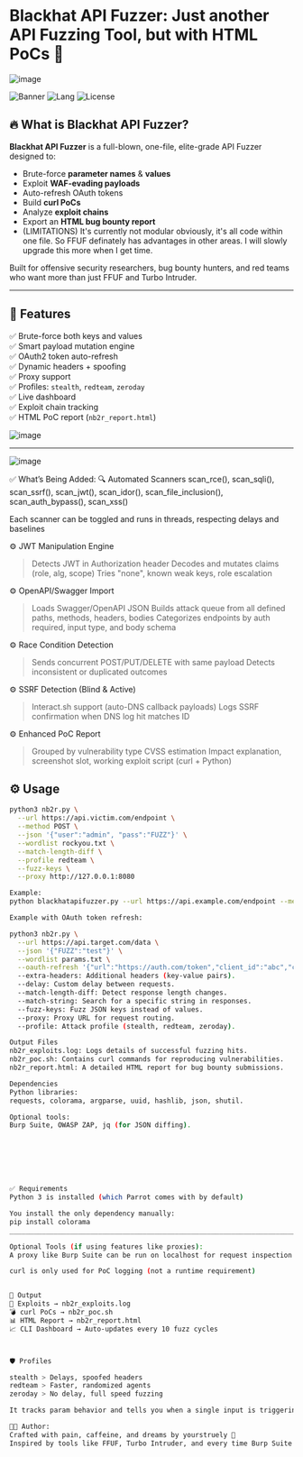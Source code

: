 # Blackhat API Fuzzer: Just another API Fuzzing Tool, but with HTML PoCs 🚨

![image](https://github.com/user-attachments/assets/aa619f85-15ca-496f-bf92-00a9a125f8a0)


![Banner](https://img.shields.io/badge/status-unstoppable-critical?style=flat-square&logo=python)
![Lang](https://img.shields.io/badge/made%20with-python-blue?style=flat-square&logo=python)
![License](https://img.shields.io/badge/license-MIT-green?style=flat-square)

## 🔥 What is Blackhat API Fuzzer?

**Blackhat API Fuzzer** is a full-blown, one-file, elite-grade API Fuzzer designed to:

- Brute-force **parameter names** & **values**
- Exploit **WAF-evading payloads**
- Auto-refresh OAuth tokens
- Build **curl PoCs**
- Analyze **exploit chains**
- Export an **HTML bug bounty report**
- (LIMITATIONS) It's currently not modular obviously, it's all code within one file. So FFUF definately has advantages in other areas. I will slowly upgrade this more when I get time.

Built for offensive security researchers, bug bounty hunters, and red teams who want more than just FFUF and Turbo Intruder.

---

## 🚀 Features

✅ Brute-force both keys and values  
✅ Smart payload mutation engine  
✅ OAuth2 token auto-refresh  
✅ Dynamic headers + spoofing  
✅ Proxy support  
✅ Profiles: `stealth`, `redteam`, `zeroday`  
✅ Live dashboard  
✅ Exploit chain tracking  
✅ HTML PoC report (`nb2r_report.html`)

![image](https://github.com/user-attachments/assets/0a9589d5-d2e7-4fcd-89ce-1017d25d20e8)


---

![image](https://github.com/user-attachments/assets/e7b936f7-645e-4a9e-829d-bd4fd2fa9a28)


✅ What’s Being Added:
🔍 Automated Scanners
scan_rce(), scan_sqli(), scan_ssrf(), scan_jwt(), scan_idor(), scan_file_inclusion(), scan_auth_bypass(), scan_xss()

Each scanner can be toggled and runs in threads, respecting delays and baselines

⚙️ JWT Manipulation Engine
> Detects JWT in Authorization header
> Decodes and mutates claims (role, alg, scope)
> Tries "none", known weak keys, role escalation

⚙️ OpenAPI/Swagger Import
> Loads Swagger/OpenAPI JSON
> Builds attack queue from all defined paths, methods, headers, bodies
> Categorizes endpoints by auth required, input type, and body schema

⚙️ Race Condition Detection
> Sends concurrent POST/PUT/DELETE with same payload
> Detects inconsistent or duplicated outcomes

⚙️ SSRF Detection (Blind & Active)
> Interact.sh support (auto-DNS callback payloads)
> Logs SSRF confirmation when DNS log hit matches ID

⚙️ Enhanced PoC Report
> Grouped by vulnerability type
> CVSS estimation
> Impact explanation, screenshot slot, working exploit script (curl + Python)


## ⚙️ Usage

```bash
python3 nb2r.py \
  --url https://api.victim.com/endpoint \
  --method POST \
  --json '{"user":"admin", "pass":"FUZZ"}' \
  --wordlist rockyou.txt \
  --match-length-diff \
  --profile redteam \
  --fuzz-keys \
  --proxy http://127.0.0.1:8080

Example:
python blackhatapifuzzer.py --url https://api.example.com/endpoint --method POST --json '{"key":"FUZZ"}' --wordlist words.txt --profile redteam --match-string "error" --fuzz-keys --proxy http://127.0.0.1:8080

Example with OAuth token refresh:

python3 nb2r.py \
  --url https://api.target.com/data \
  --json '{"FUZZ":"test"}' \
  --wordlist params.txt \
  --oauth-refresh '{"url":"https://auth.com/token","client_id":"abc","client_secret":"xyz","refresh_token":"longtoken..."}'
  --extra-headers: Additional headers (key-value pairs).
  --delay: Custom delay between requests.
  --match-length-diff: Detect response length changes.
  --match-string: Search for a specific string in responses.
  --fuzz-keys: Fuzz JSON keys instead of values.
  --proxy: Proxy URL for request routing.
  --profile: Attack profile (stealth, redteam, zeroday).

Output Files
nb2r_exploits.log: Logs details of successful fuzzing hits.
nb2r_poc.sh: Contains curl commands for reproducing vulnerabilities.
nb2r_report.html: A detailed HTML report for bug bounty submissions.

Dependencies
Python libraries: 
requests, colorama, argparse, uuid, hashlib, json, shutil.

Optional tools: 
Burp Suite, OWASP ZAP, jq (for JSON diffing).







✅ Requirements
Python 3 is installed (which Parrot comes with by default)

You install the only dependency manually:
pip install colorama
______________________________________________________________________________________

Optional Tools (if using features like proxies):
A proxy like Burp Suite can be run on localhost for request inspection

curl is only used for PoC logging (not a runtime requirement)


🧪 Output
📜 Exploits → nb2r_exploits.log
💣 curl PoCs → nb2r_poc.sh
📊 HTML Report → nb2r_report.html
📈 CLI Dashboard → Auto-updates every 10 fuzz cycles



🛡 Profiles

stealth > Delays, spoofed headers
redteam > Faster, randomized agents
zeroday > No delay, full speed fuzzing

It tracks param behavior and tells you when a single input is triggering multiple reactions — a clear sign of a chainable exploit (e.g., auth bypass + XSS).

👨‍💻 Author:
Crafted with pain, caffeine, and dreams by yourstruely 🧠
Inspired by tools like FFUF, Turbo Intruder, and every time Burp Suite crashes.
